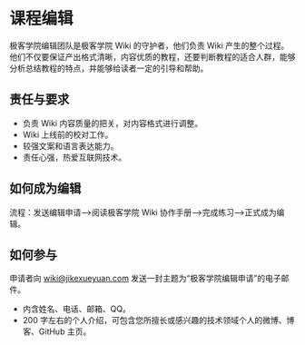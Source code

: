 # 课程编辑

极客学院编辑团队是极客学院 Wiki 的守护者，他们负责 Wiki 产生的整个过程。他们不仅要保证产出格式清晰，内容优质的教程，还要判断教程的适合人群，能够分析总结教程的特点，并能够给读者一定的引导和帮助。

## 责任与要求

- 负责 Wiki 内容质量的把关，对内容格式进行调整。
- Wiki 上线前的校对工作。
- 较强文案和语言表达能力。
- 责任心强，热爱互联网技术。

## 如何成为编辑

流程：发送编辑申请——>阅读极客学院 Wiki 协作手册——>完成练习——>正式成为编辑。

## 如何参与

申请者向 wiki@jikexueyuan.com 发送一封主题为“极客学院编辑申请”的电子邮件。

- 内含姓名、电话、邮箱、QQ。
- 200 字左右的个人介绍，可包含您所擅长或感兴趣的技术领域个人的微博、博客、GitHub 主页。




